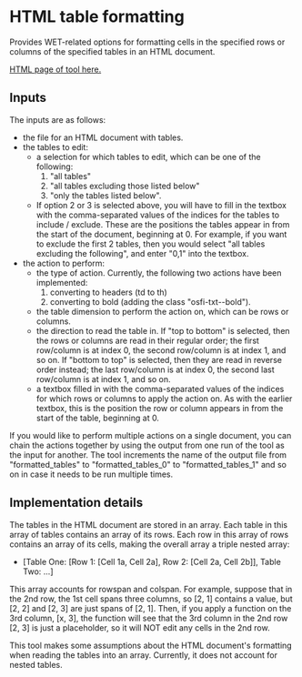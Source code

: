# HTML table formatting
Provides WET-related options for formatting cells in the specified rows or columns of the specified tables in an HTML document.

[HTML page of tool here.](table_formatter.html)

## Inputs

The inputs are as follows:
- the file for an HTML document with tables.
- the tables to edit:
    - a selection for which tables to edit, which can be one of the following:
        1. "all tables"
        2. "all tables excluding those listed below"
        3. "only the tables listed below".
    - If option 2 or 3 is selected above, you will have to fill in the textbox with the comma-separated values of the indices for the tables to include / exclude. These are the positions the tables appear in from the start of the document, beginning at 0. For example, if you want to exclude the first 2 tables, then you would select "all tables excluding the following", and enter "0,1" into the textbox.
- the action to perform:
    - the type of action. Currently, the following two actions have been implemented:
        1. converting to headers (td to th)
        2. converting to bold (adding the class "osfi-txt--bold").
    - the table dimension to perform the action on, which can be rows or columns.
    - the direction to read the table in. If "top to bottom" is selected, then the rows or columns are read in their regular order; the first row/column is at index 0, the second row/column is at index 1, and so on. If "bottom to top" is selected, then they are read in reverse order instead; the last row/column is at index 0, the second last row/column is at index 1, and so on.
    - a textbox filled in with the comma-separated values of the indices for which rows or columns to apply the action on. As with the earlier textbox, this is the position the row or column appears in from the start of the table, beginning at 0.

If you would like to perform multiple actions on a single document, you can chain the actions together by using the output from one run of the tool as the input for another. The tool increments the name of the output file from "formatted_tables" to "formatted_tables_0" to "formatted_tables_1" and so on in case it needs to be run multiple times.

## Implementation details

The tables in the HTML document are stored in an array. Each table in this array of tables contains an array of its rows. Each row in this array of rows contains an array of its cells, making the overall array a triple nested array:
- [Table One: [Row 1: [Cell 1a, Cell 2a], Row 2: [Cell 2a, Cell 2b]], Table Two: ...]

This array accounts for rowspan and colspan. For example, suppose that in the 2nd row, the 1st cell spans three columns, so [2, 1] contains a value, but [2, 2] and [2, 3] are just spans of [2, 1]. Then, if you apply a function on the 3rd column, [x, 3], the function will see that the 3rd column in the 2nd row [2, 3] is just a placeholder, so it will NOT edit any cells in the 2nd row.

This tool makes some assumptions about the HTML document's formatting when reading the tables into an array. Currently, it does not account for nested tables.
